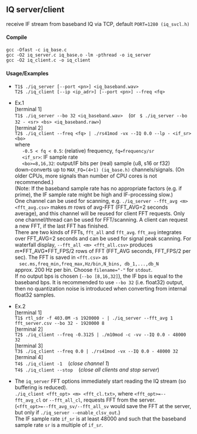 
## IQ server/client

receive IF stream from baseband IQ via TCP, default `PORT=1280 (iq_svcl.h)`<br />


#### Compile
  `gcc -Ofast -c iq_base.c` <br />
  `gcc -O2 iq_server.c iq_base.o -lm -pthread -o iq_server`<br />
  `gcc -O2 iq_client.c -o iq_client` <br />

#### Usage/Examples
  - `T1$ ./iq_server [--port <pn>] <iq_baseband.wav>`<br />
  `T2$ ./iq_client [--ip <ip_adr>] [--port <pn>] --freq <fq>`

  - Ex.1<br />
  [terminal 1]<br />
  `T1$ ./iq_server --bo 32 <iq_baseband.wav>` &nbsp;&nbsp;
  (or &nbsp; `$ ./iq_server --bo 32 - <sr> <bs> <iq_baseband.raw>`)<br />
  [terminal 2]<br />
  `T2$ ./iq_client --freq <fq> | ./rs41mod -vx --IQ 0.0 --lp - <if_sr> <bo>` <br />
  where <br />
  &nbsp;&nbsp;&nbsp;&nbsp; `-0.5 < fq < 0.5`: (relative) frequency, `fq=frequency/sr` <br />
  &nbsp;&nbsp;&nbsp;&nbsp; `<if_sr>`: IF sample rate <br />
  &nbsp;&nbsp;&nbsp;&nbsp; `<bo>=8,16,32`: output/IF bits per (real) sample (u8, s16 or f32) <br />
  down-converts up to `MAX_FQ=(4+1) (iq_base.h)` channels/signals. (On older CPUs, more signals than number of CPU cores is not recommended.)<br />
  (Note: If the baseband sample rate has no appropriate factors (e.g. if prime), the IF sample rate might be high and IF-processing slow.)<br />
  One channel can be used for scanning, e.g. `./iq_server --fft_avg <m> <fft_avg.csv>` makes *m* rows of avg-FFT (FFT_AVG=2 seconds average), and
  this channel will be reused for client FFT requests. Only one channel/thread can be used for FFT/scanning. A client can request a new FFT,
  if the last FFT has finished.<br />
  There are two kinds of FFTs, `fft_all` and `fft_avg`. `fft_avg` integrates over FFT_AVG=2 seconds and can be used for signal peak scanning.
  For waterfall display, `--fft_all <m> <fft_all.csv>` produces *m*\*FFT_AVG\*FFT_FPS/2 rows of FFT (FFT_AVG seconds, FFT_FPS/2 per sec).
  The FFT is saved in `<fft.csv>` as<br />
  &nbsp;&nbsp; `sec.ms,freq_min,freq_max,Hz/bin,N_bins, db_1,...,db_N`<br />
  approx. 200 Hz per bin.
  Choose `filename="-"` for `stdout`.<br />
  If no output bps is chosen (`--bo [8,16,32]`), the IF bps is equal to the baseband bps. It is recommended to use
  `--bo 32` (i.e. float32) output, then no quantization noise is introduced when converting from internal float32 samples.<br />

  - Ex.2<br />
  [terminal 1]<br />
  `T1$ rtl_sdr -f 403.0M -s 1920000 - | ./iq_server --fft_avg 1 fft_server.csv --bo 32 - 1920000 8`<br />
  [terminal 2]<br />
  `T2$ ./iq_client --freq -0.3125 | ./m10mod -c -vv --IQ 0.0 - 48000 32`<br />
  [terminal 3]<br />
  `T3$ ./iq_client --freq 0.0 | ./rs41mod -vx --IQ 0.0 - 48000 32`<br />
  [terminal 4]<br />
  `T4$ ./iq_client -1` &nbsp;&nbsp; (*close channel 1*)<br />
  `T4$ ./iq_client --stop` &nbsp;&nbsp; (*close all clients and stop server*)<br />

  - The `iq_server` FFT options immediately start reading the IQ stream (so buffering is reduced).<br />
  `./iq_client <fft_opt> <m> <fft_cl.txt>`, where `<fft_opt>=--fft_avg_cl` or `--fft_all_cl`, requests FFT from the server.<br />
  (`<fft_opt>=--fft_avg_sv/--fft_all_sv` would save the FFT at the server, but only if `./iq_server --enable_clsv_out`.)<br />
  The IF sample rate `if_sr` is at least 48000 and such that the baseband sample rate `sr` is a multiple of `if_sr`.

